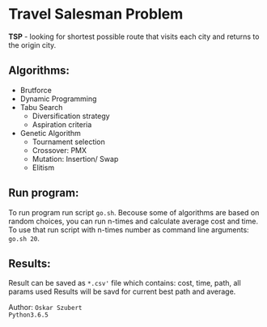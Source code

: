 # Travel Salesman Problem
**TSP**  - looking for shortest possible route that visits each city and returns to the origin city.

## Algorithms:
* Brutforce 
* Dynamic Programming
* Tabu Search
	- Diversification strategy
	- Aspiration criteria 
* Genetic Algorithm
	- Tournament selection
	- Crossover: PMX
	- Mutation: Insertion/ Swap
	- Elitism

## Run program:
To run program run script `go.sh`. 
Becouse some of algorithms are based on random choices, you can run n-times and calculate average cost and time.
To use that run script with n-times number as command line arguments:  `go.sh 20`.

## Results:
Result can be saved as `*.csv'` file which contains: cost, time, path, all params used
Results will be savd for current best path and average. 

Author: `Oskar Szubert` \
`Python3.6.5` 
